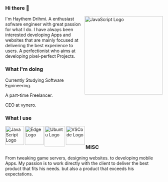 ### Hi there 👋
<img align="right" alt="JavaScript Logo" height="250" src="https://user-images.githubusercontent.com/8641466/147365993-f4b4ba90-dffd-47f3-b386-7fe19241f96a.jpg">
I'm Haythem Drihmi. A enthusiast sofware engineer with great passion for what I do. I have always been interested developing Apps and websites that are mainly focused at delivering the best experience to users. A perfectionist who aims at developing pixel-perfect Projects.

### What I'm doing
Currently Studying Software Egnineering.

A part-time Freelancer.

CEO at vynero.

### What I use

<img align="left" alt="JavaScript Logo" height="60" src="https://user-images.githubusercontent.com/8641466/147365685-e2b9a1f6-f538-4cef-b005-956da0e85bc6.png">

<img align="left" alt="Edge Logo" height="60" src="https://user-images.githubusercontent.com/8641466/147365686-766aefbf-1066-4214-b2c7-b48131b7f78d.png">

<img align="left" alt="Ubuntu Logo" height="65" src="https://user-images.githubusercontent.com/8641466/147365688-e4bc7fb0-f883-42cd-b51e-cf9d8c5727ba.png">

<img align="left" alt="VSCode Logo" height="60" src="https://user-images.githubusercontent.com/8641466/147365689-52217891-5ccc-4887-b3ac-8d892d4a17bd.png">


<br></br>

### MISC


From tweaking game servers, designing websites. to developing mobile Apps. My passion is to work directly with the client to deliver the best product that fits his needs. but also a product that exceeds his expectations.
